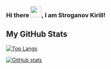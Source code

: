 ### Hi there <img src="https://raw.githubusercontent.com/MartinHeinz/MartinHeinz/master/wave.gif" width="30px">, I am Stroganov Kirill!

<!--
<p align="left">&nbsp;<img align="center" src="https://github-readme-stats.vercel.app/api?username=kiraplenkin&show_icons=true&hide_border=true&hide_title=true&include_all_commits=true" alt="kiraplenkin" /></p>
-->

## My GitHub Stats

[![Top Langs](https://github-readme-stats.vercel.app/api/top-langs/?username=kiraplenkin&hide=jupyter%20notebook&theme=graywhite)](https://github.com/anuraghazra/github-readme-stats)

[![GitHub stats](https://github-readme-stats.vercel.app/api?username=kiraplenkin&hide=stars,commits,issues&theme=graywhite)](https://github.com/anuraghazra/github-readme-stats)

<!--
**kiraplenkin/kiraplenkin** is a ✨ _special_ ✨ repository because its `README.md` (this file) appears on your GitHub profile.

Here are some ideas to get you started:

- 🔭 I’m currently working on ...
- 🌱 I’m currently learning ...
- 👯 I’m looking to collaborate on ...
- 🤔 I’m looking for help with ...
- 💬 Ask me about ...
- 📫 How to reach me: ...
- 😄 Pronouns: ...
- ⚡ Fun fact: ...
-->
